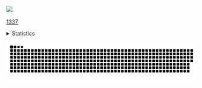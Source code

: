 <p align="left">
  <img src="https://komarev.com/ghpvc/?username=RadonCoding&label=Visitor%20count&style=for-the-badge&color=FA6B94"/>
</p>

[1337](https://radoncoding.github.io/)

<details>
  <summary>Statistics</summary>
  <a href="https://github.com/anuraghazra/github-readme-stats">
    <img align="center" src="https://github-readme-stats.vercel.app/api?username=RadonCoding&hide_border=true&show_icons=true&include_all_commits=true&show_icons=true&theme=dracula" />
  </a>
  <a href="https://github.com/anuraghazra/github-readme-stats">  
  <img align="center" src="https://github-readme-stats.vercel.app/api/top-langs/?username=RadonCoding&hide_border=true&layout=compact&show_icons=true&theme=dracula" /></a>
</details>

![](https://raw.githubusercontent.com/RadonCoding/RadonCoding/output/github-contribution-grid-snake-dark.svg#gh-dark-mode-only)
